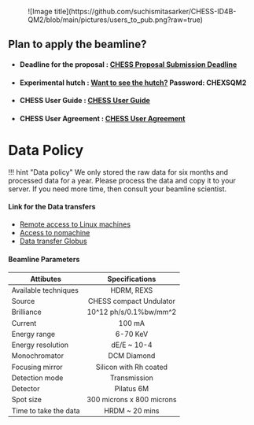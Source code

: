


<figure markdown>
  ![Image title](https://github.com/suchismitasarker/CHESS-ID4B-QM2/blob/main/pictures/users_to_pub.png?raw=true)
</figure>

## Plan to apply the beamline?

* #### <b> Deadline for the proposal : </b> [CHESS Proposal Submission Deadline](https://www.chess.cornell.edu/users/chess-deadlines)

* #### <b> Experimental hutch : </b> [Want to see the hutch?](https://my.matterport.com/show/?m=Sfd6R3am1wR)  Password: CHEXSQM2

* #### <b> CHESS User Guide : </b> [CHESS User Guide](https://www.chess.cornell.edu/user-guide)


* #### <b> CHESS User Agreement : </b> [CHESS User Agreement](https://www.chess.cornell.edu/user-agreement#:~:text=In%20exchange%20for%20use%20of,of%20the%20negligence%20of%20Cornell)




# Data Policy 
!!! hint "Data policy"
      We only stored the raw data for six months and processed data for a year. Please process the data and copy it to your server. If you need more time, then consult your beamline scientist.


#### <b> Link for the Data transfers </b>

* [Remote access to Linux machines](https://wiki.classe.cornell.edu/Computing/RemoteLinux)
* [Access to nomachine](https://wiki.classe.cornell.edu/Computing/NoMachine)
* [Data transfer Globus](https://wiki.classe.cornell.edu/Computing/GlobusDataTransfer)





#### Beamline Parameters


| Attibutes | Specifications | 
| -------------- | :---------: | 
| Available techniques | HDRM, REXS | 
| Source | CHESS compact Undulator | 
| Brilliance| 10^12 ph/s/0.1%bw/mm^2 | 
| Current| 100 mA | 
| Energy range | 6-70 KeV | 
| Energy resolution | dE/E ~ 10-4 | 
| Monochromator | DCM Diamond |
| Focusing mirror | Silicon with Rh coated |
| Detection mode | Transmission |  
| Detector| Pilatus 6M | 
| Spot size| 300 microns x 800 microns | 
| Time to take the data| HRDM ~ 20 mins | 



